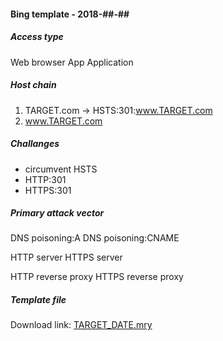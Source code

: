 #### Bing template - 2018-##-##

##### Access type
Web browser
App
Application

##### Host chain
  1. TARGET.com    &#8594;  HSTS:301:www.TARGET.com
  2. www.TARGET.com

##### Challanges
  * circumvent HSTS
  * HTTP:301
  * HTTPS:301
  
##### Primary attack vector

DNS poisoning:A
DNS poisoning:CNAME

HTTP server
HTTPS server

HTTP reverse proxy
HTTPS reverse proxy

##### Template file
Download link: [TARGET_DATE.mry](/templates/TARGET_DATE.mry)